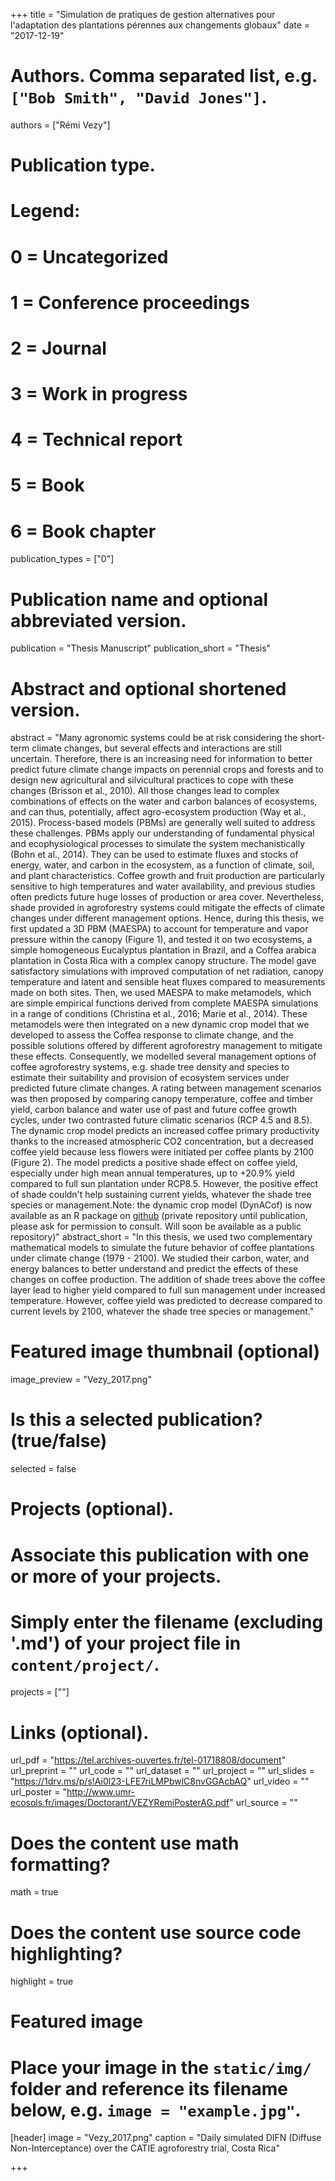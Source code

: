 +++
title = "Simulation de pratiques de gestion alternatives pour l'adaptation des plantations pérennes aux changements globaux"
date = "2017-12-19"

# Authors. Comma separated list, e.g. `["Bob Smith", "David Jones"]`.
authors = ["Rémi Vezy"]

# Publication type.
# Legend:
# 0 = Uncategorized
# 1 = Conference proceedings
# 2 = Journal
# 3 = Work in progress
# 4 = Technical report
# 5 = Book
# 6 = Book chapter
publication_types = ["0"]

# Publication name and optional abbreviated version.
publication = "Thesis Manuscript"
publication_short = "Thesis"

# Abstract and optional shortened version.
abstract = "Many agronomic systems could be at risk considering the short-term climate changes, but several effects and interactions are still uncertain. Therefore, there is an increasing need for information to better predict future climate change impacts on perennial crops and forests and to design new agricultural and silvicultural practices to cope with these changes (Brisson et al., 2010). All those changes lead to complex combinations of effects on the water and carbon balances of ecosystems, and can thus, potentially, affect agro-ecosystem production (Way et al., 2015). Process-based models (PBMs) are generally well suited to address these challenges. PBMs apply our understanding of fundamental physical and ecophysiological processes to simulate the system mechanistically (Bohn et al., 2014). They can be used to estimate fluxes and stocks of energy, water, and carbon in the ecosystem, as a function of climate, soil, and plant characteristics. Coffee growth and fruit production are particularly sensitive to high temperatures and water availability, and previous studies often predicts future huge losses of production or area cover. Nevertheless, shade provided in agroforestry systems could mitigate the effects of climate changes under different management options. Hence, during this thesis, we first updated a 3D PBM (MAESPA) to account for temperature and vapor pressure within the canopy (Figure 1), and tested it on two ecosystems, a simple homogeneous Eucalyptus plantation in Brazil, and a Coffea arabica plantation in Costa Rica with a complex canopy structure. The model gave satisfactory simulations with improved computation of net radiation, canopy temperature and latent and sensible heat fluxes compared to measurements made on both sites. Then, we used MAESPA to make metamodels, which are simple empirical functions derived from complete MAESPA simulations in a range of conditions (Christina et al., 2016; Marie et al., 2014). These metamodels were then integrated on a new dynamic crop model that we developed to assess the Coffea response to climate change, and the possible solutions offered by different agroforestry management to mitigate these effects. Consequently, we modelled several management options of coffee agroforestry systems, e.g. shade tree density and species to estimate their suitability and provision of ecosystem services under predicted future climate changes. A rating between management scenarios was then proposed by comparing canopy temperature, coffee and timber yield, carbon balance and water use of past and future coffee growth cycles, under two contrasted future climatic scenarios (RCP 4.5 and 8.5). The dynamic crop model predicts an increased coffee primary productivity thanks to the increased atmospheric CO2 concentration, but a decreased coffee yield because less flowers were initiated per coffee plants by 2100 (Figure 2). The model predicts a positive shade effect on coffee yield, especially under high mean annual temperatures, up to +20.9% yield compared to full sun plantation under RCP8.5. However, the positive effect of shade couldn't help sustaining current yields, whatever the shade tree species or management.Note: the dynamic crop model (DynACof) is now available as an R package on [github](https://github.com/VEZY/DynACof) (private repository until publication, please ask for permission to consult. Will soon be available as a public repository)"
abstract_short = "In this thesis, we used two complementary mathematical models to simulate the future behavior of coffee plantations under climate change (1979 - 2100). We studied their carbon, water, and energy balances to better understand and predict the effects of these changes on coffee production. The addition of shade trees above the coffee layer lead to higher yield compared to full sun management under increased temperature. However, coffee yield was predicted to decrease compared to current levels by 2100, whatever the shade tree species or management."

# Featured image thumbnail (optional)
image_preview = "Vezy_2017.png"

# Is this a selected publication? (true/false)
selected = false

# Projects (optional).
#   Associate this publication with one or more of your projects.
#   Simply enter the filename (excluding '.md') of your project file in `content/project/`.
projects = [""]

# Links (optional).
url_pdf = "https://tel.archives-ouvertes.fr/tel-01718808/document"
url_preprint = ""
url_code = ""
url_dataset = ""
url_project = ""
url_slides = "https://1drv.ms/p/s!Ai0l23-LFE7riLMPbwlC8nvGGAcbAQ"
url_video = ""
url_poster = "http://www.umr-ecosols.fr/images/Doctorant/VEZYRemiPosterAG.pdf"
url_source = ""

# Does the content use math formatting?
math = true

# Does the content use source code highlighting?
highlight = true

# Featured image
# Place your image in the `static/img/` folder and reference its filename below, e.g. `image = "example.jpg"`.
[header]
image = "Vezy_2017.png"
caption = "Daily simulated DIFN (Diffuse Non-Interceptance) over the CATIE agroforestry trial, Costa Rica"

+++
